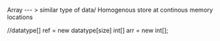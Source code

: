 Array --- > similar type of data/ Homogenous
store at continous memory locations

//datatype[] ref = new datatype[size]
int[] arr = new int[];
